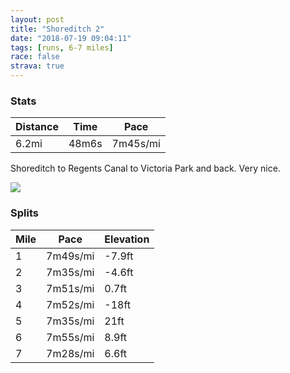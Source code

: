 ```yaml
---
layout: post
title: "Shoreditch 2"
date: "2018-07-19 09:04:11"
tags: [runs, 6-7 miles]
race: false
strava: true
---
```


### Stats

| Distance | Time | Pace |
|----------|------|------|
|6.2mi|48m6s|7m45s/mi|

Shoreditch to Regents Canal to Victoria Park and back. Very nice.

<img src='https://maps.googleapis.com/maps/api/staticmap?maptype=roadmap&path=enc:aloyHjcNoi@cCdCqe@\yo@t@cGtD{DvAoF[uJuDoPd@uLcE_LtDcT}AmMcI{SiXiYcN_Wi@eDbFuKpKyGpJpDbEbF|S|i@lC`QwBvE`Ez@zCvJ}E~\w@QeF~P@fSnD`MbAdMcIrPc@zs@sC|c@|w@dF&key=AIzaSyC1MId7bFpkLXNAaYhBSTb8jLyiSqzbDtM&size=800x800&markers=color:yellow|label:S|51.52977,-0.0775&markers=color:green|label:F|51.52738000000001,-0.07787000000000001'>

### Splits

| Mile | Pace | Elevation |
|------|------|-----------|
|1|7m49s/mi|-7.9ft|
|2|7m35s/mi|-4.6ft|
|3|7m51s/mi|0.7ft|
|4|7m52s/mi|-18ft|
|5|7m35s/mi|21ft|
|6|7m55s/mi|8.9ft|
|7|7m28s/mi|6.6ft|
